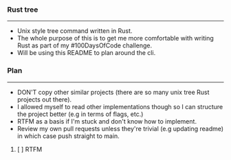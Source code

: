 ### Rust tree
---

* Unix style tree command written in Rust.
* The whole purpose of this is to get me more comfortable with writing Rust as part of my #100DaysOfCode challenge.
* Will be using this README to plan around the cli.


### Plan
---

* DON'T copy other similar projects (there are so many unix tree Rust projects out there).
* I allowed myself to read other implementations though so I can structure the project better (e.g in terms of flags, etc.)
* RTFM as a basis if I'm stuck and don't know how to implement.
* Review my own pull requests unless they're trivial (e.g updating readme) in which case push straight to main.


1. [ ]  RTFM

